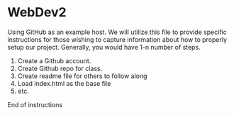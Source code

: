 # WebDev2
Using GitHub as an example host.
We will utilize this file to provide specific instructions for those wishing to capture information about how to properly setup our project.
Generally, you would have 1-n number of steps.
1. Create a Github account.
2. Create Github repo for class.
3. Create readme file for others to follow along
4. Load index.html as the base file
5. etc.

End of instructions
